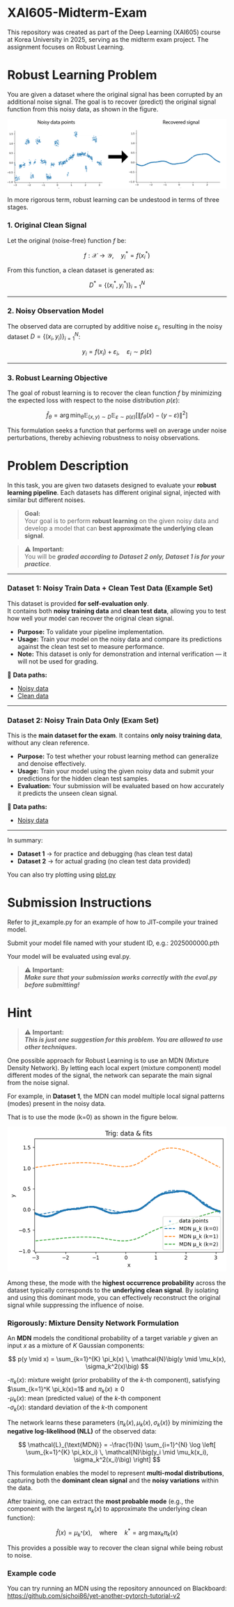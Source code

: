 # XAI605-Midterm-Exam
This repository was created as part of the Deep Learning (XAI605) course at Korea University in 2025, serving as the midterm exam project. The assignment focuses on Robust Learning.


# Robust Learning Problem

You are given a dataset where the original signal has been corrupted by an additional noise signal.
The goal is to recover (predict) the original signal function from this noisy data, as shown in the figure.

![Robust learning](image/robust_learning_example.png)

In more rigorous term, robust learning can be undestood in terms of three stages.

### **1. Original Clean Signal**

Let the original (noise-free) function $f$ be:

$$
f: \mathcal{X} \to \mathcal{Y}, \quad y_i^{\ast} = f(x_i^{\ast})
$$



From this function, a clean dataset is generated as:

$$
D^{\ast} = \{(x_i^{\ast}, y_i^{\ast})\}_{i=1}^{N}
$$


---

### **2. Noisy Observation Model**

The observed data are corrupted by additive noise $\varepsilon_i$, resulting in the noisy dataset $D = \{(x_i, y_i)\}_{i=1}^N$:

$$
y_i = f(x_i) + \varepsilon_i, \quad \varepsilon_i \sim p(\varepsilon)
$$

---

### **3. Robust Learning Objective**

The goal of robust learning is to recover the clean function $f$ by minimizing the expected loss with respect to the noise distribution $p(\varepsilon)$:

$$
\hat{f}_\theta = \arg\min_{\theta} \mathbb{E}_{(x, y) \sim D} \mathbb{E}_{\varepsilon \sim p(\varepsilon)} 
\left[ \| f_\theta(x) - (y - \varepsilon) \|^2 \right]
$$

This formulation seeks a function that performs well on average under noise perturbations, thereby achieving robustness to noisy observations.


# Problem Description

In this task, you are given two datasets designed to evaluate your **robust learning pipeline**.
Each datasets has different original signal, injected with similar but different noises.

> **Goal:**  
Your goal is to perform **robust learning** on the given noisy data and develop a model that can **best approximate the underlying clean signal**.


> ⚠️ **Important:**  
You will be ***graded according to Dataset 2 only, Dataset 1 is for your practice***.

---

### **Dataset 1: Noisy Train Data + Clean Test Data (Example Set)**

This dataset is provided **for self-evaluation only**.  
It contains both **noisy training data** and **clean test data**, allowing you to test how well your model can recover the original clean signal.

- **Purpose:** To validate your pipeline implementation.  
- **Usage:** Train your model on the noisy data and compare its predictions against the clean test set to measure performance.  
- **Note:** This dataset is only for demonstration and internal verification — it will not be used for grading.


📂 **Data paths:**  
- [Noisy data](data1/noisy_data.npz)  
- [Clean data](data1/clean_data.npz)

---

### **Dataset 2: Noisy Train Data Only (Exam Set)**

This is the **main dataset for the exam**. 
It contains **only noisy training data**, without any clean reference.

- **Purpose:** To test whether your robust learning method can generalize and denoise effectively.
- **Usage:** Train your model using the given noisy data and submit your predictions for the hidden clean test samples.
- **Evaluation:** Your submission will be evaluated based on how accurately it predicts the unseen clean signal.

📂 **Data paths:**  
- [Noisy data](data2/noisy_data.npz)  

---

In summary:
- **Dataset 1** → for practice and debugging (has clean test data)
- **Dataset 2** → for actual grading (no clean test data provided)

You can also try plotting using [plot.py](plot.py)

# Submission Instructions

Refer to jit_example.py for an example of how to JIT-compile your trained model.

Submit your model file named with your student ID, e.g.: 2025000000.pth

Your model will be evaluated using eval.py.

> ⚠️ **Important:**  
> ***Make sure that your submission works correctly with the eval.py before submitting!***


# Hint
> ⚠️ **Important:**  
> ***This is just one suggestion for this problem. You are allowed to use other techniques.***


One possible approach for Robust Learning is to use an MDN (Mixture Density Network).
By letting each local expert (mixture component) model different modes of the signal, the network can separate the main signal from the noise signal.


For example, in **Dataset 1**, the MDN can model multiple local signal patterns (modes) present in the noisy data.  

That is to use the mode (k=0) as shown in the figure below.

![Robust learning](image/MDN_example.png)


Among these, the mode with the **highest occurrence probability** across the dataset typically corresponds to the **underlying clean signal**.
By isolating and using this dominant mode, you can effectively reconstruct the original signal while suppressing the influence of noise.

### **Rigorously: Mixture Density Network Formulation**

An **MDN** models the conditional probability of a target variable $y$ given an input $x$ as a mixture of $K$ Gaussian components:

$$
p(y \mid x) = \sum_{k=1}^{K} \pi_k(x) \, \mathcal{N}\big(y \mid \mu_k(x), \sigma_k^2(x)\big)
$$

-$\pi_k(x)$: mixture weight (prior probability of the $k$-th component), satisfying $\sum_{k=1}^K \pi_k(x)=1$ and $\pi_k(x)\ge0$  
-$\mu_k(x)$: mean (predicted value) of the $k$-th component  
-$\sigma_k(x)$: standard deviation of the $k$-th component

The network learns these parameters $\{\pi_k(x), \mu_k(x), \sigma_k(x)\}$ by minimizing the **negative log-likelihood (NLL)** of the observed data:

$$
\mathcal{L}_{\text{MDN}} = -\frac{1}{N} \sum_{i=1}^{N} 
\log \left[ \sum_{k=1}^{K} \pi_k(x_i) \, 
\mathcal{N}\big(y_i \mid \mu_k(x_i), \sigma_k^2(x_i)\big) \right]
$$

This formulation enables the model to represent **multi-modal distributions**,  
capturing both the **dominant clean signal** and the **noisy variations** within the data.

After training, one can extract the **most probable mode** (e.g., the component with the largest $\pi_k(x)$ to approximate the underlying clean function):

$$
\hat{f}(x) = \mu_{k^{\ast}}(x), \quad 
\text{where} \quad k^{\ast} = \arg\max_{k} \pi_k(x)
$$

This provides a possible way to recover the clean signal while being robust to noise.

### Example code

You can try running an MDN using the repository announced on Blackboard:  
https://github.com/sjchoi86/yet-another-pytorch-tutorial-v2

